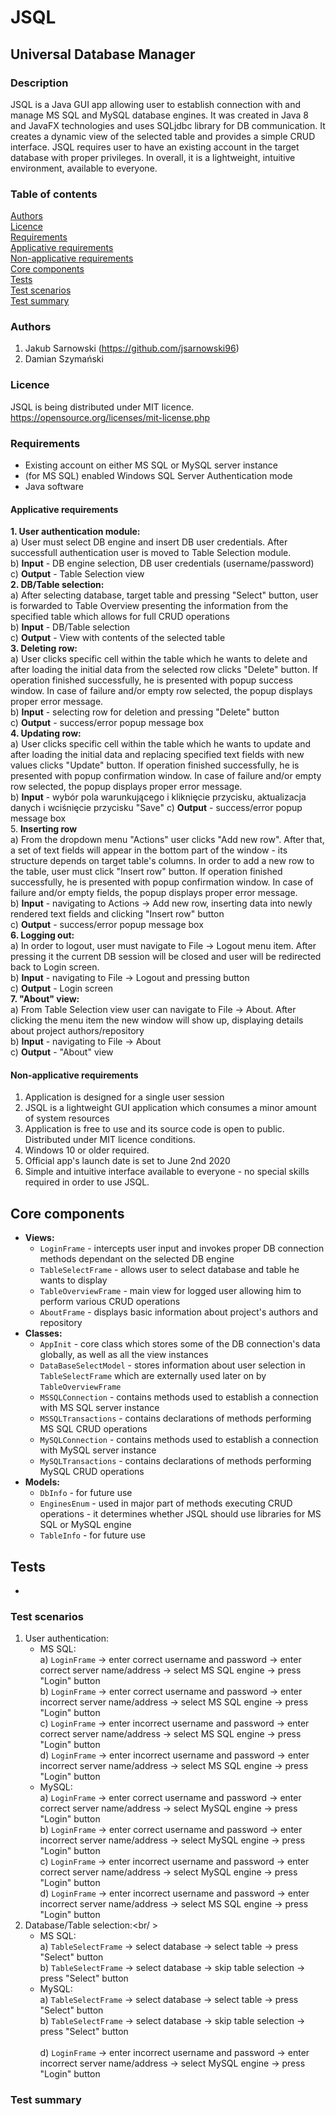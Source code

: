 # JSQL
## Universal Database Manager
### Description
JSQL is a Java GUI app allowing user to establish connection with and manage MS SQL and MySQL database engines. It was created in Java 8 and JavaFX technologies and uses SQLjdbc library for DB communication. It creates a dynamic view of the selected table and provides a simple CRUD interface. JSQL requires user to have an existing account in the target database with proper privileges. In overall, it is a lightweight, intuitive environment, available to everyone.

### Table of contents
[Authors](#authors)<br />
[Licence](#licence)<br />
[Requirements](#requirements)<br />
[Applicative requirements](#applicative-requirements)<br />
[Non-applicative requirements](#non-applicative-requirements)<br />
[Core components](#core-components)<br />
[Tests](#tests)<br />
[Test scenarios](#test-scenarios)<br />
[Test summary](#test-summary)


### Authors
1. Jakub Sarnowski (https://github.com/jsarnowski96)
2. Damian Szymański

### Licence
JSQL is being distributed under MIT licence.
https://opensource.org/licenses/mit-license.php

### Requirements
- Existing account on either MS SQL or MySQL server instance
- (for MS SQL) enabled Windows SQL Server Authentication mode
- Java software

#### Applicative requirements
<b>1. User authentication module:</b><br />
   a) User must select DB engine and insert DB user credentials. After successfull authentication user is moved to Table Selection module.<br />
   b) <b>Input</b> - DB engine selection, DB user credentials (username/password)<br />
   c) <b>Output</b> - Table Selection view<br />
<b>2. DB/Table selection:</b><br />
   a) After selecting database, target table and pressing "Select" button, user is forwarded to Table Overview presenting the information from the specified table which allows for full CRUD operations<br />
   b) <b>Input</b> - DB/Table selection<br />
   c) <b>Output</b> - View with contents of the selected table<br />
<b>3. Deleting row:</b><br />
   a) User clicks specific cell within the table which he wants to delete and after loading the initial data from the selected row clicks "Delete" button. If operation finished successfully, he is presented with popup success window. In case of failure and/or empty row selected, the popup displays proper error message.<br />
   b) <b>Input</b> - selecting row for deletion and pressing "Delete" button<br />
   c) <b>Output</b> - success/error popup message box<br />
<b>4. Updating row:</b><br />
   a) User clicks specific cell within the table which he wants to update and after loading the initial data and replacing specified text fields with new values clicks "Update" button. If operation finished successfully, he is presented with popup confirmation window. In case of failure and/or empty row selected, the popup displays proper error message.<br />
   b) <b>Input</b> - wybór pola warunkującego i kliknięcie przycisku, aktualizacja danych i wciśnięcie przycisku "Save" 
   c) <b>Output</b> - success/error popup message box<br />
5.  <b>Inserting row</b><br />
   a) From the dropdown menu "Actions" user clicks "Add new row". After that, a set of text fields will appear in the bottom part of the window - its structure depends on target table's columns. In order to add a new row to the table, user must click "Insert row" button. If operation finished successfully, he is presented with popup confirmation window. In case of failure and/or empty fields, the popup displays proper error message.<br />
   b) <b>Input</b> - navigating to Actions -> Add new row, inserting data into newly rendered text fields and clicking "Insert row" button<br />
   c) <b>Output</b> - success/error popup message box<br />
<b>6. Logging out:</b><br />
   a) In order to logout, user must navigate to File -> Logout menu item. After pressing it the current DB session will be closed and user will be redirected back to Login screen.<br />
   b) <b>Input</b> - navigating to File -> Logout and pressing button<br />
   c) <b>Output</b> - Login screen<br />
<b>7. "About" view:</b><br />
   a) From Table Selection view user can navigate to File -> About. After clicking the menu item the new window will show up, displaying details about project authors/repository<br />
   b) <b>Input</b> - navigating to File -> About<br />
   c) <b>Output</b> - "About" view<br />
   
#### Non-applicative requirements
1. Application is designed for a single user session<br />
2. JSQL is a lightweight GUI application which consumes a minor amount of system resources<br />
3. Application is free to use and its source code is open to public. Distributed under MIT licence conditions.<br />
4. Windows 10 or older required.<br />
5. Official app's launch date is set to June 2nd 2020<br />
6. Simple and intuitive interface available to everyone - no special skills required in order to use JSQL.<br />

## Core components
- <b>Views:</b><br />
   - `LoginFrame` - intercepts user input and invokes proper DB connection methods dependant on the selected DB engine<br />
   - `TableSelectFrame` - allows user to select database and table he wants to display<br />
   - `TableOverviewFrame` - main view for logged user allowing him to perform various CRUD operations<br />
   - `AboutFrame` - displays basic information about project's authors and repository<br />
- <b>Classes:</b><br />
   - `AppInit` - core class which stores some of the DB connection's data globally, as well as all the view instances<br />
   - `DataBaseSelectModel` - stores information about user selection in `TableSelectFrame` which are externally used later on by `TableOverviewFrame`<br />
   - `MSSQLConnection` - contains methods used to establish a connection with MS SQL server instance<br />
   - `MSSQLTransactions` - contains declarations of methods performing MS SQL CRUD operations<br />
   - `MySQLConnection` - contains methods used to establish a connection with MySQL server instance<br />
   - `MySQLTransactions` - contains declarations of methods performing MySQL CRUD operations<br />
- <b>Models:</b><br />
   - `DbInfo` - for future use<br />
   - `EnginesEnum` - used in major part of methods executing CRUD operations - it determines whether JSQL should use libraries for MS SQL or MySQL engine<br />
   - `TableInfo` - for future use<br />
   

## Tests
-

### Test scenarios
1. User authentication:<br />
   - MS SQL:<br />
      a) `LoginFrame` -> enter correct username and password -> enter correct server name/address -> select MS SQL engine -> press "Login" button<br />
      b) `LoginFrame` -> enter correct username and password -> enter incorrect server name/address -> select MS SQL engine -> press "Login" button<br />
      c) `LoginFrame` -> enter incorrect username and password -> enter correct server name/address -> select MS SQL engine -> press "Login" button<br />
      d) `LoginFrame` -> enter incorrect username and password -> enter incorrect server name/address -> select MS SQL engine -> press "Login" button<br />
   - MySQL:<br />
      a) `LoginFrame` -> enter correct username and password -> enter correct server name/address -> select MySQL engine -> press "Login" button<br />
      b) `LoginFrame` -> enter correct username and password -> enter incorrect server name/address -> select MySQL engine -> press "Login" button<br />
      c) `LoginFrame` -> enter incorrect username and password -> enter correct server name/address -> select MySQL engine -> press "Login" button<br />
      d) `LoginFrame` -> enter incorrect username and password -> enter incorrect server name/address -> select MS SQL engine -> press "Login" button<br />      
2. Database/Table selection:<br/ >
   - MS SQL:<br />
      a) `TableSelectFrame` -> select database -> select table -> press "Select" button<br />
      b) `TableSelectFrame` -> select database -> skip table selection -> press "Select" button<br />
   - MySQL:<br />
      a) `TableSelectFrame` -> select database -> select table -> press "Select" button<br />
      b) `TableSelectFrame` -> select database -> skip table selection -> press "Select" button<br />   
      d) `LoginFrame` -> enter incorrect username and password -> enter incorrect server name/address -> select MySQL engine -> press "Login" button<br />   

### Test summary

